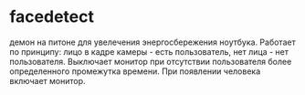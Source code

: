 facedetect
==========
  демон на питоне для увелечения энергосбережения ноутбука. 
  Работает по принципу: лицо в кадре камеры - есть пользователь, нет лица - нет пользователя. 
  Выключает монитор при отсутствии пользователя более определенного промежутка времени.
  При появлении человека включает монитор.
